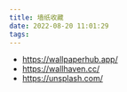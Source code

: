 ```yaml
---
title: 墙纸收藏
date: 2022-08-20 11:01:29
tags:
---
```


- https://wallpaperhub.app/
- https://wallhaven.cc/
- https://unsplash.com/